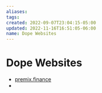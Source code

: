 ```yaml
---
aliases: 
tags: 
created: 2022-09-07T23:04:15-05:00
updated: 2022-11-16T16:51:05-06:00
name: Dope Websites
---
```


# Dope Websites
- [premix.finance](https://www.premix.finance/)
- 